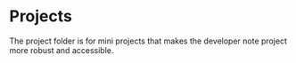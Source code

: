 # Projects

The project folder is for mini projects that makes the developer note project more robust and accessible.